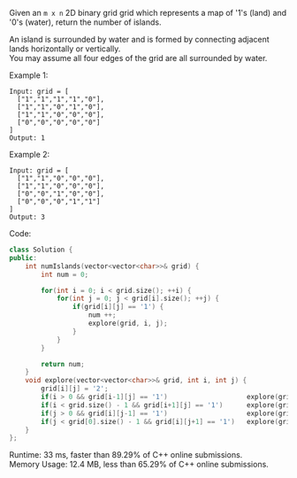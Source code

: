 Given an ```m x n``` 2D binary grid grid which represents a map of '1's (land) and '0's (water), return the number of islands.  

An island is surrounded by water and is formed by connecting adjacent lands horizontally or vertically.  
You may assume all four edges of the grid are all surrounded by water.  

Example 1:  
```
Input: grid = [
  ["1","1","1","1","0"],
  ["1","1","0","1","0"],
  ["1","1","0","0","0"],
  ["0","0","0","0","0"]
]
Output: 1
```

Example 2:  
```
Input: grid = [
  ["1","1","0","0","0"],
  ["1","1","0","0","0"],
  ["0","0","1","0","0"],
  ["0","0","0","1","1"]
]
Output: 3
```

Code:  
```c++
class Solution {
public:
    int numIslands(vector<vector<char>>& grid) {
        int num = 0;

        for(int i = 0; i < grid.size(); ++i) {
            for(int j = 0; j < grid[i].size(); ++j) {
                if(grid[i][j] == '1') {
                    num ++;
                    explore(grid, i, j);
                }
            }
        }

        return num;
    }
    void explore(vector<vector<char>>& grid, int i, int j) {
        grid[i][j] = '2';
        if(i > 0 && grid[i-1][j] == '1')                    explore(grid, i-1, j);
        if(i < grid.size() - 1 && grid[i+1][j] == '1')      explore(grid, i+1, j);
        if(j > 0 && grid[i][j-1] == '1')                    explore(grid, i, j-1);
        if(j < grid[0].size() - 1 && grid[i][j+1] == '1')   explore(grid, i, j+1);
    }
};
```

Runtime: 33 ms, faster than 89.29% of C++ online submissions.  
Memory Usage: 12.4 MB, less than 65.29% of C++ online submissions.  
